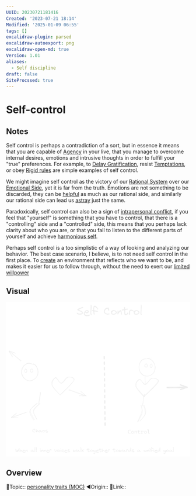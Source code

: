 ```yaml
---
UUID: 20230721181416
Created: '2023-07-21 18:14'
Modified: '2025-01-09 06:55'
tags: []
excalidraw-plugin: parsed
excalidraw-autoexport: png
excalidraw-open-md: true
Version: 1.01
aliases:
  - Self discipline
draft: false
SiteProcssed: true
---
```


# Self-control

## Notes

Self control is perhaps a contradiction of a sort, but in essence it means that you are capable of [Agency](/notes/agency.md) in your live, that you manage to overcome internal desires, emotions and intrusive thoughts in order to fulfill your "true" preferences. For example, to [Delay Gratification](/notes/patience.md), resist [Temptations](/notes/procrastination.md), or obey [Rigid rules](/notes/rigid-rules.md) are simple examples of self control.

We might imagine self control as the victory of our [Rational System](/notes/system-2.md) over our [Emotional Side](/notes/system-1.md), yet it is far from the truth. Emotions are not something to be discarded, they can be [helpful](/notes/emotional-aikido.md) as much as our rational side, and similarly our rational side can lead us [astray](/notes/rationalization.md) just the same.

Paradoxically, self control can also be a sign of [intrapersonal conflict](/notes/a-person-is-a-community.md), if you feel that "yourself" is something that you have to control, that there is a "controlling" side and a "controlled" side, this means that you perhaps lack clarity about who you are, or that you fail to listen to the different parts of yourself and achieve [harmonious self](/notes/harmonious-self.md).

Perhaps self control is a too simplistic of a way of looking and analyzing our behavior. The best case scenario, I believe, is to not need self control in the first place. To [create](/notes/nudge.md) an environment that reflects who we want to be, and makes it easier for us to follow through, without the need to exert our [limited willpower](/notes/willpower-is-limited.md)

## Visual

![Self-control.webp](/notes/self-control.webp)

## Overview
🔼Topic:: [personality traits (MOC)](/mocs/personality-traits-moc.md)
◀Origin::
🔗Link::

